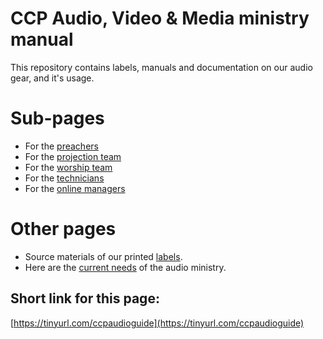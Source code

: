 # CCP Audio, Video & Media ministry manual

This repository contains labels, manuals and documentation on our audio gear, and it's usage.

# Sub-pages

* For the [preachers](for_preachers)
* For the [projection team](for_projection_team)
* For the [worship team](for_worship_team)
* For the [technicians](for_technicians)
* For the [online managers](for_online_managers)

# Other pages

* Source materials of our printed [labels](labels).
* Here are the [current needs](needs.md) of the audio ministry.

## Short link for this page:

[https://tinyurl.com/ccpaudioguide](https://tinyurl.com/ccpaudioguide)
